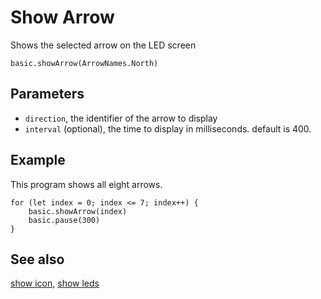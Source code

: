 # Show Arrow

Shows the selected arrow on the LED screen

```sig
basic.showArrow(ArrowNames.North)
```


## Parameters

* ``direction``, the identifier of the arrow to display
* ``interval`` (optional), the time to display in milliseconds. default is 400.

## Example

This program shows all eight arrows.

```blocks
for (let index = 0; index <= 7; index++) {
    basic.showArrow(index)
    basic.pause(300)
}
```

## See also

[show icon](/reference/basic/show-icon),
[show leds](/reference/basic/show-leds)
